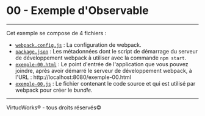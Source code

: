 # 00 - Exemple d'Observable

---

Cet exemple se compose de 4 fichiers :
* [`webpack.config.js`](./webpack.config.js) : La configuration de webpack.
* [`package.json`](./package.json) : Les métadonnées dont le script de démarrage du serveur de développement webpack à utiliser avec la commande `npm start`.
* [`exemple-00.html`](./exemple-00.html) : Le point d'entrée de l'application que vous pouvez joindre, après avoir démarré le serveur de développement webpack, à l'URL : http://localhost:8080/exemple-00.html
* [`exemple-00.js`](./exemple-00.js) : Le fichier contenant le code source et qui est utilisé par webpack pour créer le *bundle*.

---

VirtuoWorks® - tous droits réservés©